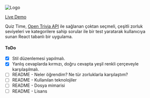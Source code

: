 ![Logo](https://i.hizliresim.com/5akyqjf.png)

[Live Demo](https://quiz-time-ygtcn.herokuapp.com/)

Quiz Time, [Open Trivia API](https://opentdb.com/api_config.php) ile sağlanan çoktan seçmeli, çeşitli zorluk seviyeleri ve kategorilere sahip sorular ile bir test yaratarak kullanıcıya sunan React tabanlı bir uygulama.

#### ToDo

- [x] Stil düzenlemesi yapılmalı.
- [x] Yanlış cevaplarda kırmızı, doğru cevapta yeşil renkli çerçeveyle karşılaşılmalı.
- [ ] README - Neler öğrendim? Ne tür zorluklarla karşılaştım?
- [ ] README - Kullanılan teknolojiler
- [ ] README - Dosya mimarisi
- [ ] README - Lisans
